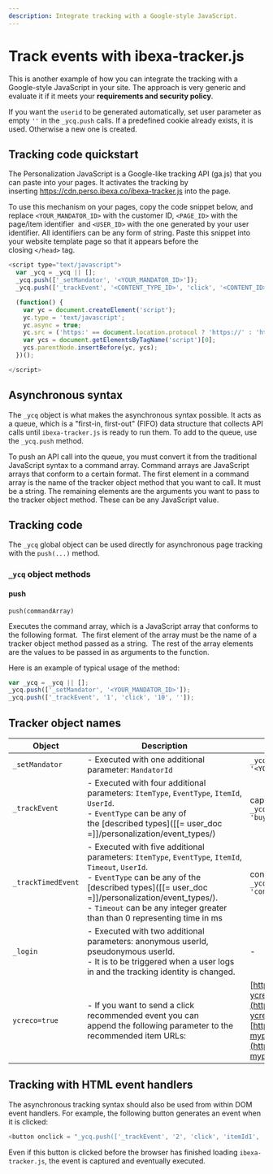 ```yaml
---
description: Integrate tracking with a Google-style JavaScript.
---
```


# Track events with ibexa-tracker.js

This is another example of how you can integrate the tracking with a Google-style 
JavaScript in your site.
The approach is very generic and evaluate it if it meets your
**requirements and security policy**.

If you want the `userid` to be generated automatically, set user 
parameter as empty `''` in the `_ycq.push` calls.
If a predefined cookie already exists, it is used. 
Otherwise a new one is created.

## Tracking code quickstart

The Personalization JavaScript is a Google-like tracking API (ga.js) that you can paste 
into your pages. 
It activates the tracking by inserting <https://cdn.perso.ibexa.co/ibexa-tracker.js> 
into the page.

To use this mechanism on your pages, copy the code snippet below, and replace 
`<YOUR_MANDATOR_ID>` with the customer ID, `<PAGE_ID>` with the page/item identifier 
and `<USER_ID>` with the one generated by your user identifier. 
All identifiers can be any form of string. 
Paste this snippet into your website template page so that it appears before 
the closing `</head>` tag.

``` js
<script type="text/javascript">
  var _ycq = _ycq || [];
  _ycq.push(['_setMandator', '<YOUR_MANDATOR_ID>']);
  _ycq.push(['_trackEvent', '<CONTENT_TYPE_ID>', 'click', '<CONTENT_ID>', '<USER_ID>']);

  (function() {
    var yc = document.createElement('script'); 
    yc.type = 'text/javascript'; 
    yc.async = true;
    yc.src = ('https:' == document.location.protocol ? 'https://' : 'http://') + 'cdn.perso.ibexa.co/ibexa-tracker.js';
    var ycs = document.getElementsByTagName('script')[0];
    ycs.parentNode.insertBefore(yc, ycs);
  })();

</script>
```

## Asynchronous syntax

The `_ycq` object is what makes the asynchronous syntax possible. 
It acts as a queue, which is a "first-in, first-out" (FIFO) data structure that 
collects API calls until `ibexa-tracker.js` is ready to run them. 
To add to the queue, use the `_ycq.push` method.

To push an API call into the queue, you must convert it from the traditional 
JavaScript syntax to a command array. 
Command arrays are JavaScript arrays that conform to a certain format. 
The first element in a command array is the name of the tracker object method 
that you want to call. 
It must be a string. The remaining elements are the arguments you want to pass 
to the tracker object method. 
These can be any JavaScript value.

## Tracking code

The `_ycq` global object can be used directly for asynchronous page tracking 
with the `push(...)` method. 

### `_ycq` object methods

#### push

`push(commandArray)`

Executes the command array, which is a JavaScript array that conforms 
to the following format. 
The first element of the array must be the name of a tracker object method passed 
as a string. 
The rest of the array elements are the values to be passed in as arguments to 
the function. 

Here is an example of typical usage of the method:

``` js
var _ycq = _ycq || [];
_ycq.push(['_setMandator', '<YOUR_MANDATOR_ID>']);
_ycq.push(['_trackEvent', '1', 'click', '10', '']);
```

## Tracker object names

| Object          | Description   | Example                                                                                                                                                                                                                        |
| --------------- | ------------- |--------------------------------------------------------------------------------------------------------------------------------------------------------------------------------------------------------------------------------|
| `_setMandator ` | - Executed with one additional parameter: `MandatorId` | `_ycq.push (['_setMandator' , '<YOUR_MANDATOR_ID>']);`                                                                                                                                                                         |
| `_trackEvent` | - Executed with four additional parameters: `ItemType`, `EventType`, `ItemId`, `UserId`.<br /> - `EventType` can be any of the [described types]([[= user_doc =]]/personalization/event_types/) | capturing an event: `_ycq.push(['_trackEvent', '1', 'buy', '10', '']);`                                                                                                                                                        |
| `_trackTimedEvent` | - Executed with five additional parameters: `ItemType`, `EventType`, `ItemId`, `Timeout`, `UserId`.<br /> - `EventType` can be any of the [described types]([[= user_doc =]]/personalization/event_types/).<br /> - `Timeout` can be any integer greater than than 0 representing time in ms | consume event sent after 20s: `_ycq.push(['_trackTimedEvent', '1', 'consume', '10', '20000', '']);`                                                                                                                    |
| `_login` | - Executed with two additional parameters: anonymous userId, pseudonymous userId.<br /> - It is to be triggered when a user logs in and the tracking identity is changed.<br /> | - |
| `ycreco=true` | - If you want to send a click recommended event you can append the following parameter to the recommended item URLs: | [https://mydomain.com/mypage.html?ycreco=true](https://mydomain.com/mypage.html?ycreco=true) or <br />[https://mydomain.com/mypage.html?myparameter=x&ycreco=true](https://mydomain.com/mypage.html?myparameter=x&ycreco=true) |

## Tracking with HTML event handlers

The asynchronous tracking syntax should also be used from within DOM event handlers. 
For example, the following button generates an event when it is clicked:

``` js
<button onclick = "_ycq.push(['_trackEvent', '2', 'click', 'itemId1', ''])"/><button>
```

Even if this button is clicked before the browser has finished loading `ibexa-tracker.js`, 
the event is captured and eventually executed.
